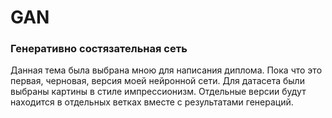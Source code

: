 # GAN

### Генеративно состязательная сеть

Данная тема была выбрана мною для написания диплома. Пока что это первая, черновая, версия моей нейронной сети. Для датасета были выбраны картины в стиле импрессионизм. Отдельные версии будут находится в отдельных ветках вместе с результатами генераций.
